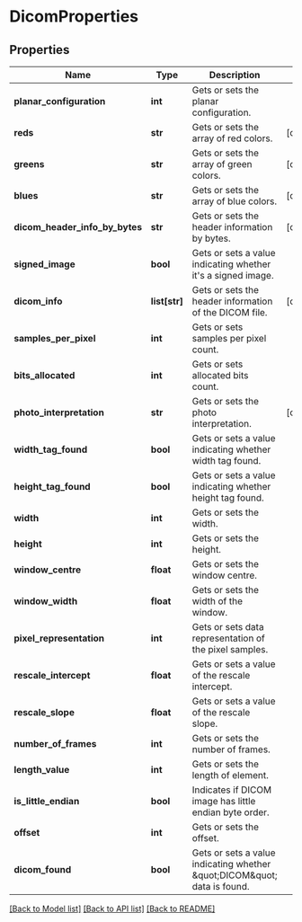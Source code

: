 # DicomProperties

## Properties
Name | Type | Description | Notes
------------ | ------------- | ------------- | -------------
**planar_configuration** | **int** | Gets or sets the planar configuration. | 
**reds** | **str** | Gets or sets the array of red colors. | [optional] 
**greens** | **str** | Gets or sets the array of green colors. | [optional] 
**blues** | **str** | Gets or sets the array of blue colors. | [optional] 
**dicom_header_info_by_bytes** | **str** | Gets or sets the header information by bytes. | [optional] 
**signed_image** | **bool** | Gets or sets a value indicating whether it&#39;s a signed image. | 
**dicom_info** | **list[str]** | Gets or sets the header information of the DICOM file. | [optional] 
**samples_per_pixel** | **int** | Gets or sets samples per pixel count. | 
**bits_allocated** | **int** | Gets or sets allocated bits count. | 
**photo_interpretation** | **str** | Gets or sets the photo interpretation. | [optional] 
**width_tag_found** | **bool** | Gets or sets a value indicating whether width tag found. | 
**height_tag_found** | **bool** | Gets or sets a value indicating whether height tag found. | 
**width** | **int** | Gets or sets the width. | 
**height** | **int** | Gets or sets the height. | 
**window_centre** | **float** | Gets or sets the window centre. | 
**window_width** | **float** | Gets or sets the width of the window. | 
**pixel_representation** | **int** | Gets or sets data representation of the pixel samples. | 
**rescale_intercept** | **float** | Gets or sets a value of the rescale intercept. | 
**rescale_slope** | **float** | Gets or sets a value of the rescale slope. | 
**number_of_frames** | **int** | Gets or sets the number of frames. | 
**length_value** | **int** | Gets or sets the length of element. | 
**is_little_endian** | **bool** | Indicates if DICOM image has little endian byte order. | 
**offset** | **int** | Gets or sets the offset. | 
**dicom_found** | **bool** | Gets or sets a value indicating whether \&quot;DICOM\&quot; data is found. | 

[[Back to Model list]](../README.md#documentation-for-models) [[Back to API list]](../README.md#documentation-for-api-endpoints) [[Back to README]](../README.md)


